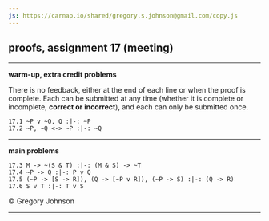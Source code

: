 ```yaml
---
js: https://carnap.io/shared/gregory.s.johnson@gmail.com/copy.js
--- 
```


## proofs, assignment 17 (meeting)

---

**warm-up, extra credit problems**

There is no feedback, either at the end of each line or when the proof is complete. Each can be submitted at any time (whether it is complete or incomplete, **correct or incorrect**), and each can only be submitted once.

~~~{.ProofChecker .JohnsonSL options="fonts tabindent render exam" guides="fitch" feedback="none" points="1" late-credit="1"}
17.1 ~P v ~Q, Q :|-: ~P
17.2 ~P, ~Q <-> ~P :|-: ~Q
~~~

---

**main problems**

~~~{.ProofChecker .JohnsonSL options="fonts tabindent render" guides="fitch" points="25" late-credit="17"}
17.3 M -> ~(S & T) :|-: (M & S) -> ~T
17.4 ~P -> Q :|-: P v Q
17.5 (~P -> [S -> R]), (Q -> [~P v R]), (~P -> S) :|-: (Q -> R)
17.6 S v T :|-: T v S
~~~


<p>&copy; <script>document.write(new Date().getFullYear())</script> Gregory Johnson</p>
 
---